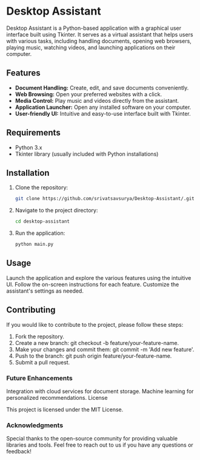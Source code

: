 # Desktop Assistant

Desktop Assistant is a Python-based application with a graphical user interface built using Tkinter. It serves as a virtual assistant that helps users with various tasks, including handling documents, opening web browsers, playing music, watching videos, and launching applications on their computer.

## Features

- **Document Handling:** Create, edit, and save documents conveniently.
- **Web Browsing:** Open your preferred websites with a click.
- **Media Control:** Play music and videos directly from the assistant.
- **Application Launcher:** Open any installed software on your computer.
- **User-friendly UI:** Intuitive and easy-to-use interface built with Tkinter.

## Requirements

- Python 3.x
- Tkinter library (usually included with Python installations)

## Installation

1. Clone the repository:
   ```bash
   git clone https://github.com/srivatsavsurya/Desktop-Assistant/.git

2. Navigate to the project directory:

   ```bash
   cd desktop-assistant

3. Run the application:

   ```bash
   python main.py

## Usage
Launch the application and explore the various features using the intuitive UI.
Follow the on-screen instructions for each feature.
Customize the assistant's settings as needed.

## Contributing
If you would like to contribute to the project, please follow these steps:

1. Fork the repository.
2. Create a new branch: git checkout -b feature/your-feature-name.
3. Make your changes and commit them: git commit -m 'Add new feature'.
4. Push to the branch: git push origin feature/your-feature-name.
5. Submit a pull request.
   
### Future Enhancements

Integration with cloud services for document storage.
Machine learning for personalized recommendations.
License

This project is licensed under the MIT License.

### Acknowledgments
Special thanks to the open-source community for providing valuable libraries and tools.
Feel free to reach out to us if you have any questions or feedback!
